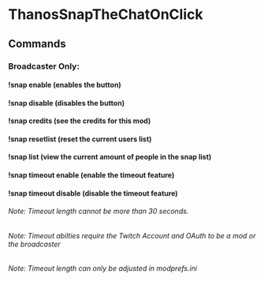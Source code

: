 # ThanosSnapTheChatOnClick
## Commands
### Broadcaster Only:
#### !snap enable (enables the button)
#### !snap disable (disables the button)
#### !snap credits (see the credits for this mod)
#### !snap resetlist (reset the current users list)
#### !snap list (view the current amount of people in the snap list)
#### !snap timeout enable (enable the timeout feature)
#### !snap timeout disable (disable the timeout feature)

###### Note: Timeout length cannot be more than 30 seconds.
###### Note: Timeout abilties require the Twitch Account and OAuth to be a mod or the broadcaster
###### Note: Timeout length can only be adjusted in modprefs.ini
